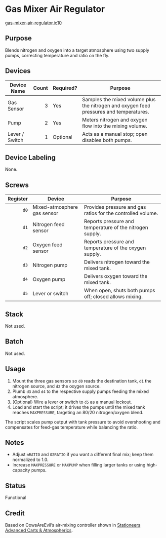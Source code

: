 # Gas Mixer Air Regulator

[gas-mixer-air-regulator.ic10](../../gas-mixer-air-regulator.ic10)

## Purpose
Blends nitrogen and oxygen into a target atmosphere using two supply pumps, correcting temperature and ratio on the fly.

## Devices
| Device Name | Count | Required? | Purpose |
|-------------|------:|-----------|---------|
| Gas Sensor |     3 | Yes | Samples the mixed volume plus the nitrogen and oxygen feed pressures and temperatures. |
| Pump |     2 | Yes | Meters nitrogen and oxygen flow into the mixing volume. |
| Lever / Switch |     1 | Optional | Acts as a manual stop; open disables both pumps. |

## Device Labeling
None.

## Screws
| Register | Device | Purpose |
|---------:|--------|---------|
| `d0` | Mixed-atmosphere gas sensor | Provides pressure and gas ratios for the controlled volume. |
| `d1` | Nitrogen feed sensor | Reports pressure and temperature of the nitrogen supply. |
| `d2` | Oxygen feed sensor | Reports pressure and temperature of the oxygen supply. |
| `d3` | Nitrogen pump | Delivers nitrogen toward the mixed tank. |
| `d4` | Oxygen pump | Delivers oxygen toward the mixed tank. |
| `d5` | Lever or switch | When open, shuts both pumps off; closed allows mixing. |

## Stack
Not used.

## Batch
Not used.

## Usage
1. Mount the three gas sensors so `d0` reads the destination tank, `d1` the nitrogen source, and `d2` the oxygen source.
2. Plumb `d3` and `d4` to the respective supply pumps feeding the mixed atmosphere.
3. (Optional) Wire a lever or switch to `d5` as a manual lockout.
4. Load and start the script; it drives the pumps until the mixed tank reaches `MAXPRESSURE`, targeting an 80/20 nitrogen/oxygen blend.

The script scales pump output with tank pressure to avoid overshooting and compensates for feed-gas temperature while balancing the ratio.

## Notes
- Adjust `nRATIO` and `O2RATIO` if you want a different final mix; keep them normalized to 1.0.
- Increase `MAXPRESSURE` or `MAXPUMP` when filling larger tanks or using high-capacity pumps.

## Status
Functional

## Credit
Based on CowsAreEvil’s air-mixing controller shown in [Stationeers Advanced Carts & Atmospherics](https://youtu.be/O0VLyV2PX9A?t=3112).
